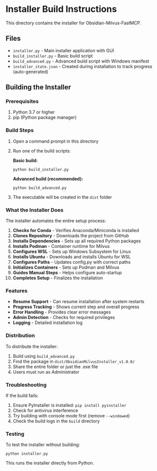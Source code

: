 # Installer Build Instructions

This directory contains the installer for Obsidian-Milvus-FastMCP.

## Files

- `installer.py` - Main installer application with GUI
- `build_installer.py` - Basic build script
- `build_advanced.py` - Advanced build script with Windows manifest
- `installer_state.json` - Created during installation to track progress (auto-generated)

## Building the Installer

### Prerequisites

1. Python 3.7 or higher
2. pip (Python package manager)

### Build Steps

1. Open a command prompt in this directory
2. Run one of the build scripts:

   **Basic build:**
   ```
   python build_installer.py
   ```

   **Advanced build (recommended):**
   ```
   python build_advanced.py
   ```

3. The executable will be created in the `dist` folder

### What the Installer Does

The installer automates the entire setup process:

1. **Checks for Conda** - Verifies Anaconda/Miniconda is installed
2. **Clones Repository** - Downloads the project from GitHub
3. **Installs Dependencies** - Sets up all required Python packages
4. **Installs Podman** - Container runtime for Milvus
5. **Configures WSL** - Sets up Windows Subsystem for Linux
6. **Installs Ubuntu** - Downloads and installs Ubuntu for WSL
7. **Configures Paths** - Updates config.py with correct paths
8. **Initializes Containers** - Sets up Podman and Milvus
9. **Guides Manual Steps** - Helps configure auto-startup
10. **Completes Setup** - Finalizes the installation

### Features

- **Resume Support** - Can resume installation after system restarts
- **Progress Tracking** - Shows current step and overall progress
- **Error Handling** - Provides clear error messages
- **Admin Detection** - Checks for required privileges
- **Logging** - Detailed installation log

### Distribution

To distribute the installer:

1. Build using `build_advanced.py`
2. Find the package in `dist/ObsidianMilvusInstaller_v1.0.0/`
3. Share the entire folder or just the .exe file
4. Users must run as Administrator

### Troubleshooting

If the build fails:

1. Ensure PyInstaller is installed: `pip install pyinstaller`
2. Check for antivirus interference
3. Try building with console mode first (remove `--windowed`)
4. Check the build logs in the `build` directory

### Testing

To test the installer without building:

```
python installer.py
```

This runs the installer directly from Python.
